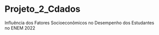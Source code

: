 # Projeto_2_Cdados
Influência dos Fatores Socioeconômicos no Desempenho dos Estudantes no ENEM 2022

